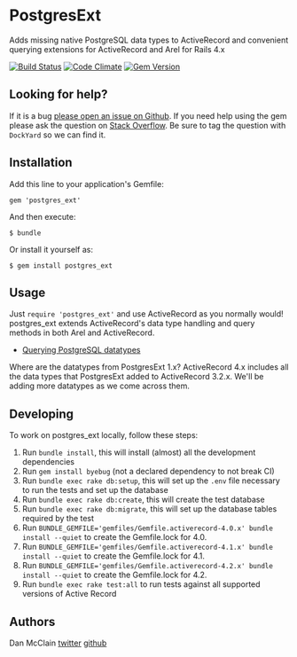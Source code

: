 # PostgresExt

Adds missing native PostgreSQL data types to ActiveRecord and convenient querying extensions for ActiveRecord and Arel for Rails 4.x

[![Build Status](https://secure.travis-ci.org/DockYard/postgres_ext.png?branch=master)](https://travis-ci.org/DockYard/postgres_ext)
[![Code Climate](https://codeclimate.com/github/dockyard/postgres_ext.png)](https://codeclimate.com/github/dockyard/postgres_ext)
[![Gem Version](https://badge.fury.io/rb/postgres_ext.png)](https://badge.fury.io/rb/postgres_ext)

## Looking for help? ##

If it is a bug [please open an issue on
Github](https://github.com/dockyard/postgres_ext/issues). If you need help using
the gem please ask the question on
[Stack Overflow](http://stackoverflow.com). Be sure to tag the
question with `DockYard` so we can find it.

## Installation

Add this line to your application's Gemfile:

    gem 'postgres_ext'

And then execute:

    $ bundle

Or install it yourself as:

    $ gem install postgres_ext

## Usage

Just `require 'postgres_ext'` and use ActiveRecord as you normally would! postgres\_ext extends
ActiveRecord's data type handling and query methods in both Arel and
ActiveRecord.

 * [Querying PostgreSQL datatypes](docs/querying.md)

Where are the datatypes from PostgresExt 1.x? ActiveRecord 4.x includes
all the data types that PostgresExt added to ActiveRecord 3.2.x. We'll
be adding more datatypes as we come across them.

## Developing

To work on postgres\_ext locally, follow these steps:

 1. Run `bundle install`, this will install (almost) all the development
    dependencies
 2. Run `gem install byebug` (not a declared dependency to not break CI)
 3. Run `bundle exec rake db:setup`, this will set up the `.env` file necessary to run
    the tests and set up the database
 4. Run `bundle exec rake db:create`, this will create the test database
 5. Run `bundle exec rake db:migrate`, this will set up the database tables required
    by the test
 6. Run `BUNDLE_GEMFILE='gemfiles/Gemfile.activerecord-4.0.x' bundle install --quiet` to create the Gemfile.lock for 4.0.
 7. Run `BUNDLE_GEMFILE='gemfiles/Gemfile.activerecord-4.1.x' bundle install --quiet` to create the Gemfile.lock for 4.1.
 8. Run `BUNDLE_GEMFILE='gemfiles/Gemfile.activerecord-4.2.x' bundle install --quiet` to create the Gemfile.lock for 4.2.
 9. Run `bundle exec rake test:all` to run tests against all supported versions of Active Record

## Authors

Dan McClain [twitter](http://twitter.com/_danmcclain) [github](http://github.com/danmcclain)

